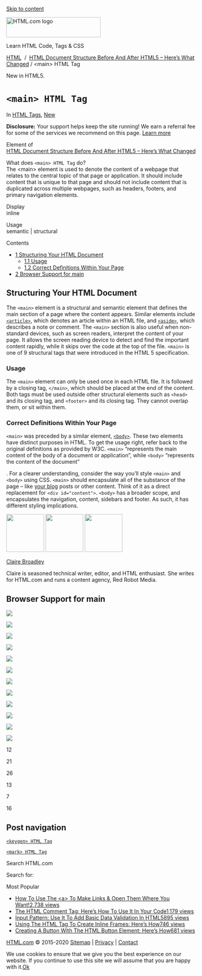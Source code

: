 <a href="#site-main" class="skip-link screen-reader-text">Skip to content</a>

<img src="https://html.com/wp-content/uploads/html-com-logo.png" alt="HTML.com logo" class="custom-logo sp-no-webp" srcset="https://html.com/wp-content/uploads/html-com-logo.png" width="250" height="53" />

[](https://html.com/)

Learn HTML Code, Tags & CSS

[HTML](https://html.com/)  /  [HTML Document Structure Before And After HTML5 – Here’s What Changed](https://html.com/document/) / &lt;main&gt; HTML Tag

New in HTML5.

`<main> HTML Tag`
=================

In <span class="post-meta-category">[HTML Tags](https://html.com/tags/), [New](https://html.com/new/)</span>

**Disclosure:** Your support helps keep the site running! We earn a referral fee for some of the services we recommend on this page. [Learn more](https://html.com/disclosure/)

Element of  
[HTML Document Structure Before And After HTML5 – Here’s What Changed](https://html.com/document/)

What does `<main> HTML Tag` do?  
The &lt;main&gt; element is used to denote the content of a webpage that relates to the central topic of that page or application. It should include content that is unique to that page and should not include content that is duplicated across multiple webpages, such as headers, footers, and primary navigation elements.

Display  
inline

Usage  
semantic | structural

<span class="underline"></span>

Contents

-   [<span class="toc_number toc_depth_1">1</span> Structuring Your HTML Document](#Structuring_Your_HTML_Document)
    -   [<span class="toc_number toc_depth_2">1.1</span> Usage](#Usage)
    -   [<span class="toc_number toc_depth_2">1.2</span> Correct Definitions Within Your Page](#Correct_Definitions_Within_Your_Page)
-   [<span class="toc_number toc_depth_1">2</span> Browser Support for main](#Browser_Support_for_main)

<span id="Structuring_Your_HTML_Document">Structuring Your HTML Document</span>
-------------------------------------------------------------------------------

The `<main>` element is a structural and semantic element that defines the main section of a page where the content appears. Similar elements include [`<article>`](https://html.com/tags/article/), which denotes an article within an HTML file, and [`<aside>`](https://html.com/tags/aside/), which describes a note or comment. The `<main>` section is also useful when non-standard devices, such as screen readers, interpret the content of your page. It allows the screen reading device to detect and find the important content rapidly, while it skips over the code at the top of the file. `<main>` is one of 9 structural tags that were introduced in the HTML 5 specification.

### <span id="Usage">Usage</span>

The `<main>` element can only be used once in each HTML file. It is followed by a closing tag, `</main>`, which should be placed at the end of the content. Both tags must be used outside other structural elements such as `<head>` and its closing tag, and `<footer>` and its closing tag. They cannot overlap them, or sit within them.

### <span id="Correct_Definitions_Within_Your_Page">Correct Definitions Within Your Page</span>

`<main>` was preceded by a similar element, [`<body>`](https://html.com/tags/body/). These two elements have distinct purposes in HTML. To get the usage right, refer back to the original definitions as provided by W3C. `<main>` “represents the main content of the body of a document or application”, while `<body>` “represents the content of the document”

. For a clearer understanding, consider the way you’ll style `<main>` and `<body>` using CSS. `<main>` should encapsulate all of the substance of the page – like [your blog](https://blogging.com/) posts or other content. Think of it as a direct replacement for `<div id="content">`. `<body>` has a broader scope, and encapsulates the navigation, content, sidebars and footer. As such, it has different styling implications.

<img src="http://html.com/wp-content/plugins/a3-lazy-load/assets/images/lazy_placeholder.gif" class="lazy lazy-hidden avatar avatar-100 photo" width="100" height="100" />

<img src="http://html.com/wp-content/plugins/a3-lazy-load/assets/images/lazy_placeholder.gif" class="lazy lazy-hidden avatar avatar-100 photo" width="100" height="100" />

<img src="https://secure.gravatar.com/avatar/19acdfaa8761aac8a56ea06794f3dc88?s=100&amp;d=mm&amp;r=g" class="avatar avatar-100 photo" srcset="https://secure.gravatar.com/avatar/19acdfaa8761aac8a56ea06794f3dc88?s=200&amp;d=mm&amp;r=g 2x" width="100" height="100" />

[Claire Broadley](https://html.com/author/claire/)

<span class="fn">Claire is seasoned technical writer, editor, and HTML enthusiast. She writes for HTML.com and runs a content agency, Red Robot Media.</span>

<span id="tho-end-content" style="display: block; visibility: hidden;"></span>

<span id="Browser_Support_for_main">Browser Support for main</span>
-------------------------------------------------------------------

<img src="http://html.com/wp-content/plugins/a3-lazy-load/assets/images/lazy_placeholder.gif" class="lazy lazy-hidden" />

![](https://html.com/wp-content/plugins/htmlcodetutorial-plugin/assets/images/ie-true.png)

<img src="http://html.com/wp-content/plugins/a3-lazy-load/assets/images/lazy_placeholder.gif" class="lazy lazy-hidden" />

![](https://html.com/wp-content/plugins/htmlcodetutorial-plugin/assets/images/firefox-true.png)

<img src="http://html.com/wp-content/plugins/a3-lazy-load/assets/images/lazy_placeholder.gif" class="lazy lazy-hidden" />

![](https://html.com/wp-content/plugins/htmlcodetutorial-plugin/assets/images/chrome-true.png)

<img src="http://html.com/wp-content/plugins/a3-lazy-load/assets/images/lazy_placeholder.gif" class="lazy lazy-hidden" />

![](https://html.com/wp-content/plugins/htmlcodetutorial-plugin/assets/images/edge-true.png)

<img src="http://html.com/wp-content/plugins/a3-lazy-load/assets/images/lazy_placeholder.gif" class="lazy lazy-hidden" />

![](https://html.com/wp-content/plugins/htmlcodetutorial-plugin/assets/images/safari-true.png)

<img src="http://html.com/wp-content/plugins/a3-lazy-load/assets/images/lazy_placeholder.gif" class="lazy lazy-hidden" />

![](https://html.com/wp-content/plugins/htmlcodetutorial-plugin/assets/images/opera-true.png)

<span class="browser-supported">12</span>

<span class="browser-supported">21</span>

<span class="browser-supported">26</span>

<span class="browser-supported">13</span>

<span class="browser-supported">7</span>

<span class="browser-supported">16</span>

Post navigation
---------------

[<span class="nav-link-label"><span class="genericon genericon-previous"></span></span>`<keygen> HTML Tag`](https://html.com/tags/keygen/)

[`<mark> HTML Tag`<span class="nav-link-label"><span class="genericon genericon-next"></span></span>](https://html.com/tags/mark/)

Search HTML.com

<span class="screen-reader-text">Search for:</span>

Most Popular

-   <a href="https://html.com/attributes/a-target/" class="popular_posts_bars_link">How To Use The &lt;a&gt; To Make Links &amp; Open Them Where You Want!</a><span class="popular_posts_bars_comment_count_hold"><a href="https://html.com/attributes/a-target/#comments" class="popular_posts_bars_comment_count">2,738 views</a><span class="popular_posts_bars_comment_count_triangle"></span></span>
-   <a href="https://html.com/tags/comment-tag/" class="popular_posts_bars_link">The HTML Comment Tag: Here’s How To Use It In Your Code</a><span class="popular_posts_bars_comment_count_hold"><a href="https://html.com/tags/comment-tag/#comments" class="popular_posts_bars_comment_count">1,179 views</a><span class="popular_posts_bars_comment_count_triangle"></span></span>
-   <a href="https://html.com/attributes/input-pattern/" class="popular_posts_bars_link">Input Pattern: Use It To Add Basic Data Validation In HTML5</a><span class="popular_posts_bars_comment_count_hold"><a href="https://html.com/attributes/input-pattern/#comments" class="popular_posts_bars_comment_count">895 views</a><span class="popular_posts_bars_comment_count_triangle"></span></span>
-   <a href="https://html.com/tags/iframe/" class="popular_posts_bars_link">Using The HTML Tag To Create Inline Frames: Here’s How</a><span class="popular_posts_bars_comment_count_hold"><a href="https://html.com/tags/iframe/#comments" class="popular_posts_bars_comment_count">746 views</a><span class="popular_posts_bars_comment_count_triangle"></span></span>
-   <a href="https://html.com/tags/button/" class="popular_posts_bars_link">Creating A Button With The HTML Button Element: Here’s How</a><span class="popular_posts_bars_comment_count_hold"><a href="https://html.com/tags/button/#comments" class="popular_posts_bars_comment_count">681 views</a><span class="popular_posts_bars_comment_count_triangle"></span></span>

[HTML.com](https://html.com/) © 2015-2020 [Sitemap](https://html.com/sitemap/) | [Privacy](https://html.com/privacy/) | [Contact](https://html.com/contact/)

<span id="cn-notice-text" class="cn-text-container">We use cookies to ensure that we give you the best experience on our website. If you continue to use this site we will assume that you are happy with it.</span><span id="cn-notice-buttons" class="cn-buttons-container"><a href="#" id="cn-accept-cookie" class="cn-set-cookie cn-button bootstrap button">Ok</a></span><a href="javascript:void(0);" id="cn-close-notice" class="cn-close-icon"></a>
